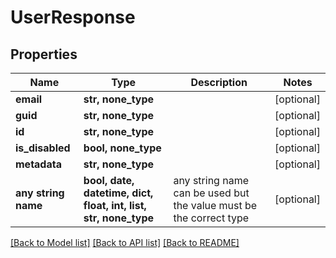 # UserResponse


## Properties
Name | Type | Description | Notes
------------ | ------------- | ------------- | -------------
**email** | **str, none_type** |  | [optional] 
**guid** | **str, none_type** |  | [optional] 
**id** | **str, none_type** |  | [optional] 
**is_disabled** | **bool, none_type** |  | [optional] 
**metadata** | **str, none_type** |  | [optional] 
**any string name** | **bool, date, datetime, dict, float, int, list, str, none_type** | any string name can be used but the value must be the correct type | [optional]

[[Back to Model list]](../README.md#documentation-for-models) [[Back to API list]](../README.md#documentation-for-api-endpoints) [[Back to README]](../README.md)


